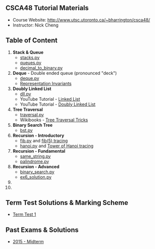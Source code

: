 CSCA48 Tutorial Materials
---------------
+ Course Website: http://www.utsc.utoronto.ca/~bharrington/csca48/
+ Instructor: Nick Cheng


Table of Content
---------------
1. <b>Stack & Queue</b>
    + [stacks.py](./01_Stack_Queue/stacks.py)
    + [queues.py](./01_Stack_Queue/queues.py)
    + [decimal_to_binary.py](./01_Stack_Queue/decimal_to_binary.py)
2. <b>Deque</b> - Double ended queue (pronounced "deck")
	+ [deque.py](./02_Deque/deque.py)
	+ [Representation Invariants](https://www.cs.cmu.edu/~rwh/introsml/techniques/repinv.htm)
3. <b>Doubly Linked List</b>
	+ [dll.py](./03_Doubly_Linked_List/dll.py)
	+ YouTube Tutorial - [Linked List](https://www.youtube.com/watch?v=Ast5sKQXxEU)
	+ YouTube Tutorial - [Doubly Linked List](https://www.youtube.com/watch?v=sDP_pReYNEc)
4. <b>Tree Traversal</b>
    + [traversal.py](./04_Tree_Traversal/traversal.py)
    + Wikibooks - [Tree Traversal Tricks](https://en.wikibooks.org/wiki/A-level_Computing_2009/AQA/Problem_Solving,_Programming,_Operating_Systems,_Databases_and_Networking/Programming_Concepts/Tree_traversal_algorithms_for_a_binary_tree)
5. <b>Binary Search Tree</b>
    + [bst.py](./05_Binary_Search_Tree/bst.py)
6. <b>Recursion - Introductory</b>
    + [fib.py](./06_Recursion/fib.py) and [fib(5) tracing](./06_Recursion/fib_trace.jpg)
    + [hanoi.py](./06_Recursion/hanoi.py) and [Tower of Hanoi tracing](./06_Recursion/hanoi_trace.jpg)
7. <b>Recursion - Fundamental</b>
    + [same_string.py](./07_MoreRecursion/same_string.py)
    + [palindrome.py](./07_MoreRecursion/palindrome.py)
8. <b>Recursion - Advanced</b>
    + [binary_search.py](./08_EvenMoreRecursion/binary_search.py)
    + [ex6_solution.py](./08_EvenMoreRecursion/ex6_solution.py)
9. <b></b>
10. <b></b>

Term Test Solutions & Marking Scheme
---------------
+ [Term Test 1](./TT1_solution_W2017.md)


Past Exams & Solutions
---------------
+ [2015 - Midterm](./TT_solution_W2015.md)
